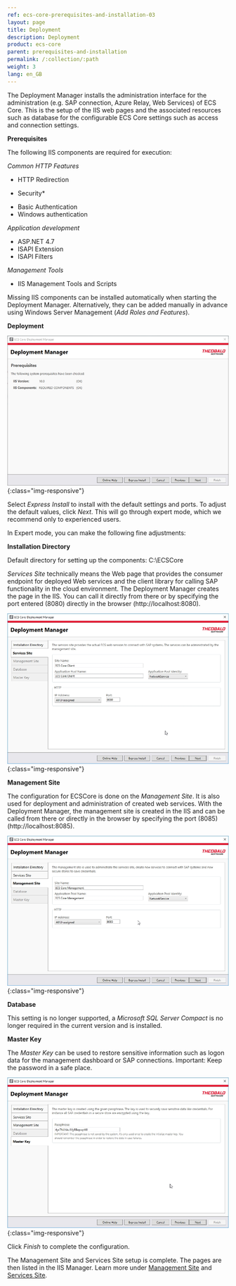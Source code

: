 ```yaml
---
ref: ecs-core-prerequisites-and-installation-03
layout: page
title: Deployment
description: Deployment
product: ecs-core
parent: prerequisites-and-installation
permalink: /:collection/:path
weight: 3
lang: en_GB
---
```


The Deployment Manager installs the administration interface for the administration (e.g. SAP connection, Azure Relay, Web Services) of ECS Core. 
This is the setup of the IIS web pages and the associated resources such as database for the configurable ECS Core settings such as access and connection settings.

**Prerequisites** 

The following IIS components are required for execution:

*Common HTTP Features*
- HTTP Redirection

* Security*
- Basic Authentication
- Windows authentication

*Application development*
- ASP.NET 4.7
- ISAPI Extension
- ISAPI Filters

*Management Tools*
- IIS Management Tools and Scripts


Missing IIS components can be installed automatically when starting the Deployment Manager. Alternatively, they can be added manually in advance using Windows Server Management (*Add Roles and Features*).

**Deployment**

![ecscore-deploymentmanager-1.jpg](/img/content/ecscore-deploymentmanager-1.jpg){:class="img-responsive"}

Select *Express Install* to install with the default settings and ports. To adjust the default values, click *Next*. This will go through expert mode, which we recommend only to experienced users.  

In Expert mode, you can make the following fine adjustments:

**Installation Directory**

Default directory for setting up the components: C:\ECSCore

*Services Site* technically means the Web page that provides the consumer endpoint for deployed Web services and the client library for calling SAP functionality in the cloud environment.
The Deployment Manager creates the page in the IIS. You can call it directly from there or by specifying the port entered (8080) directly in the browser (http://localhost:8080).


![ecscore-deploymentmanager-2.jpg](/img/content/ecscore-deploymentmanager-2.jpg){:class="img-responsive"}

**Management Site**

The configuration for ECSCore is done on the *Management Site*. It is also used for deployment and administration of created web services. With the Deployment Manager, the management site is created in the IIS and can be called from there or directly in the browser by specifying the port (8085) (http://localhost:8085).

![ecscore-deploymentmanager-3.jpg](/img/content/ecscore-deploymentmanager-3.jpg){:class="img-responsive"}

**Database**

This setting is no longer supported, a *Microsoft SQL Server Compact* is no longer required in the current version and is installed. 

**Master Key**

The *Master Key* can be used to restore sensitive information such as logon data for the management dashboard or SAP connections.
Important: Keep the password in a safe place.

![ecscore-deploymentmanager-4.jpg](/img/content/ecscore-deploymentmanager-4.jpg){:class="img-responsive"}

Click *Finish* to complete the configuration.

The Management Site and Services Site setup is complete. The pages are then listed in the IIS Manager.
Learn more under [Management Site](../ecs-core-administration/management-dashboard) and [Services Site](../ecs-core-administration/services-site).